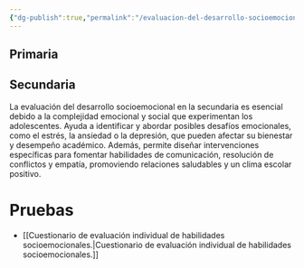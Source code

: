 ```yaml
---
{"dg-publish":true,"permalink":"/evaluacion-del-desarrollo-socioemocional/"}
---
```


## Primaria

## Secundaria
La evaluación del desarrollo socioemocional en la secundaria es esencial debido a la complejidad emocional y social que experimentan los adolescentes. Ayuda a identificar y abordar posibles desafíos emocionales, como el estrés, la ansiedad o la depresión, que pueden afectar su bienestar y desempeño académico. Además, permite diseñar intervenciones específicas para fomentar habilidades de comunicación, resolución de conflictos y empatía, promoviendo relaciones saludables y un clima escolar positivo.
# Pruebas
- [[Cuestionario de evaluación individual de habilidades socioemocionales.\|Cuestionario de evaluación individual de habilidades socioemocionales.]]